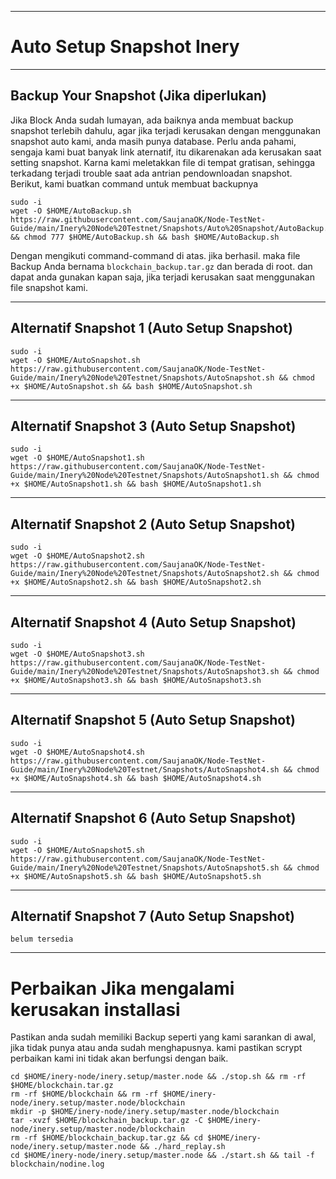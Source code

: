 ___________________________________
# Auto Setup Snapshot Inery
___________________________________
## Backup Your Snapshot (Jika diperlukan)
Jika Block Anda sudah lumayan, ada baiknya anda membuat backup snapshot terlebih dahulu, agar jika terjadi kerusakan dengan menggunakan snapshot auto kami, anda masih punya database. Perlu anda pahami, sengaja kami buat banyak link aternatif, itu dikarenakan ada kerusakan saat setting snapshot. Karna kami meletakkan file di tempat gratisan, sehingga terkadang terjadi trouble saat ada antrian pendownloadan snapshot. Berikut, kami buatkan command untuk membuat backupnya
```
sudo -i
wget -O $HOME/AutoBackup.sh https://raw.githubusercontent.com/SaujanaOK/Node-TestNet-Guide/main/Inery%20Node%20Testnet/Snapshots/Auto%20Snapshot/AutoBackup.sh && chmod 777 $HOME/AutoBackup.sh && bash $HOME/AutoBackup.sh
```
Dengan mengikuti command-command di atas. jika berhasil. maka file Backup Anda bernama `blockchain_backup.tar.gz` dan berada di root. dan dapat anda gunakan kapan saja, jika terjadi kerusakan saat menggunakan file snapshot kami.
___________________________________

## Alternatif Snapshot 1 (Auto Setup Snapshot)
```
sudo -i
wget -O $HOME/AutoSnapshot.sh https://raw.githubusercontent.com/SaujanaOK/Node-TestNet-Guide/main/Inery%20Node%20Testnet/Snapshots/AutoSnapshot.sh && chmod +x $HOME/AutoSnapshot.sh && bash $HOME/AutoSnapshot.sh
```
___________________________________
## Alternatif Snapshot 3 (Auto Setup Snapshot)
```
sudo -i
wget -O $HOME/AutoSnapshot1.sh https://raw.githubusercontent.com/SaujanaOK/Node-TestNet-Guide/main/Inery%20Node%20Testnet/Snapshots/AutoSnapshot1.sh && chmod +x $HOME/AutoSnapshot1.sh && bash $HOME/AutoSnapshot1.sh
```
___________________________________
## Alternatif Snapshot 2 (Auto Setup Snapshot)
```
sudo -i
wget -O $HOME/AutoSnapshot2.sh https://raw.githubusercontent.com/SaujanaOK/Node-TestNet-Guide/main/Inery%20Node%20Testnet/Snapshots/AutoSnapshot2.sh && chmod +x $HOME/AutoSnapshot2.sh && bash $HOME/AutoSnapshot2.sh
```
___________________________________
## Alternatif Snapshot 4 (Auto Setup Snapshot)
```
sudo -i
wget -O $HOME/AutoSnapshot3.sh https://raw.githubusercontent.com/SaujanaOK/Node-TestNet-Guide/main/Inery%20Node%20Testnet/Snapshots/AutoSnapshot3.sh && chmod +x $HOME/AutoSnapshot3.sh && bash $HOME/AutoSnapshot3.sh
```
___________________________________
## Alternatif Snapshot 5 (Auto Setup Snapshot)
```
sudo -i
wget -O $HOME/AutoSnapshot4.sh https://raw.githubusercontent.com/SaujanaOK/Node-TestNet-Guide/main/Inery%20Node%20Testnet/Snapshots/AutoSnapshot4.sh && chmod +x $HOME/AutoSnapshot4.sh && bash $HOME/AutoSnapshot4.sh
```
___________________________________
## Alternatif Snapshot 6 (Auto Setup Snapshot)
```
sudo -i
wget -O $HOME/AutoSnapshot5.sh https://raw.githubusercontent.com/SaujanaOK/Node-TestNet-Guide/main/Inery%20Node%20Testnet/Snapshots/AutoSnapshot5.sh && chmod +x $HOME/AutoSnapshot5.sh && bash $HOME/AutoSnapshot5.sh
```
___________________________________
## Alternatif Snapshot 7 (Auto Setup Snapshot)
```
belum tersedia
```
___________________________________

# Perbaikan Jika mengalami kerusakan installasi
Pastikan anda sudah memiliki Backup seperti yang kami sarankan di awal, jika tidak punya atau anda sudah menghapusnya. kami pastikan scrypt perbaikan kami ini tidak akan berfungsi dengan baik.
```
cd $HOME/inery-node/inery.setup/master.node && ./stop.sh && rm -rf $HOME/blockchain.tar.gz
rm -rf $HOME/blockchain && rm -rf $HOME/inery-node/inery.setup/master.node/blockchain
mkdir -p $HOME/inery-node/inery.setup/master.node/blockchain
tar -xvzf $HOME/blockchain_backup.tar.gz -C $HOME/inery-node/inery.setup/master.node/blockchain
rm -rf $HOME/blockchain_backup.tar.gz && cd $HOME/inery-node/inery.setup/master.node && ./hard_replay.sh
cd $HOME/inery-node/inery.setup/master.node && ./start.sh && tail -f blockchain/nodine.log

```
